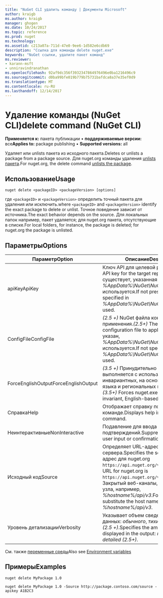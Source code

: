 ```yaml
---
title: "NuGet CLI удалить команду | Документы Microsoft"
author: kraigb
ms.author: kraigb
manager: ghogen
ms.date: 10/24/2017
ms.topic: reference
ms.prod: nuget
ms.technology: 
ms.assetid: c213a07a-711d-47e0-9ee6-1d582e6cdb69
description: "Ссылка для команды delete nuget.exe"
keywords: "NuGet ссылки, удалите пакет команд"
ms.reviewer:
- karann-msft
- unniravindranathan
ms.openlocfilehash: 92af9dc356f3932347864976496e0ba1216496c9
ms.sourcegitcommit: d0ba99bfe019b779b75731bafdca8a37e35ef0d9
ms.translationtype: MT
ms.contentlocale: ru-RU
ms.lasthandoff: 12/14/2017
---
```

# <a name="delete-command-nuget-cli"></a><span data-ttu-id="fca5c-104">Удаление команды (NuGet CLI)</span><span class="sxs-lookup"><span data-stu-id="fca5c-104">delete command (NuGet CLI)</span></span>

<span data-ttu-id="fca5c-105">**Применяется к:** пакета публикации &bullet; **поддерживаемые версии:** все</span><span class="sxs-lookup"><span data-stu-id="fca5c-105">**Applies to:** package publishing &bullet; **Supported versions:** all</span></span>

<span data-ttu-id="fca5c-106">Удаляет или unlists пакета из исходного пакета.</span><span class="sxs-lookup"><span data-stu-id="fca5c-106">Deletes or unlists a package from a package source.</span></span> <span data-ttu-id="fca5c-107">Для nuget.org команды удаления [unlists пакета](../policies/Deleting-Packages.md).</span><span class="sxs-lookup"><span data-stu-id="fca5c-107">For nuget.org, the delete command [unlists the package](../policies/Deleting-Packages.md).</span></span>

## <a name="usage"></a><span data-ttu-id="fca5c-108">Использование</span><span class="sxs-lookup"><span data-stu-id="fca5c-108">Usage</span></span>

```
nuget delete <packageID> <packageVersion> [options]
```

<span data-ttu-id="fca5c-109">где `<packageID>` и `<packageVersion>` определить точный пакета для удаления или исключить.</span><span class="sxs-lookup"><span data-stu-id="fca5c-109">where `<packageID>` and `<packageVersion>` identify the exact package to delete or unlist.</span></span> <span data-ttu-id="fca5c-110">Точное поведение зависит от источника.</span><span class="sxs-lookup"><span data-stu-id="fca5c-110">The exact behavior depends on the source.</span></span> <span data-ttu-id="fca5c-111">Для локальных папок например, пакет удаляется; для nuget.org пакета, отсутствующие в списке.</span><span class="sxs-lookup"><span data-stu-id="fca5c-111">For local folders, for instance, the package is deleted; for nuget.org the package is unlisted.</span></span>

## <a name="options"></a><span data-ttu-id="fca5c-112">Параметры</span><span class="sxs-lookup"><span data-stu-id="fca5c-112">Options</span></span>

| <span data-ttu-id="fca5c-113">Параметр</span><span class="sxs-lookup"><span data-stu-id="fca5c-113">Option</span></span> | <span data-ttu-id="fca5c-114">Описание</span><span class="sxs-lookup"><span data-stu-id="fca5c-114">Description</span></span> |
| --- | --- |
| <span data-ttu-id="fca5c-115">apiKey</span><span class="sxs-lookup"><span data-stu-id="fca5c-115">ApiKey</span></span> | <span data-ttu-id="fca5c-116">Ключ API для целевой репозиторий.</span><span class="sxs-lookup"><span data-stu-id="fca5c-116">The API key for the target repository.</span></span> <span data-ttu-id="fca5c-117">Если не существует, указанная в *%AppData%\NuGet\NuGet.Config* используется.</span><span class="sxs-lookup"><span data-stu-id="fca5c-117">If not present, the one specified in *%AppData%\NuGet\NuGet.Config* is used.</span></span> |
| <span data-ttu-id="fca5c-118">ConfigFile</span><span class="sxs-lookup"><span data-stu-id="fca5c-118">ConfigFile</span></span> | <span data-ttu-id="fca5c-119">*(2.5 +)*  NuGet файла конфигурации для применения.</span><span class="sxs-lookup"><span data-stu-id="fca5c-119">*(2.5+)* The NuGet configuration file to apply.</span></span> <span data-ttu-id="fca5c-120">Если не указан, *%AppData%\NuGet\NuGet.Config* используется.</span><span class="sxs-lookup"><span data-stu-id="fca5c-120">If not specified, *%AppData%\NuGet\NuGet.Config* is used.</span></span> |
| <span data-ttu-id="fca5c-121">ForceEnglishOutput</span><span class="sxs-lookup"><span data-stu-id="fca5c-121">ForceEnglishOutput</span></span> | <span data-ttu-id="fca5c-122">*(3.5 +)*  Принудительно nuget.exe выполняется с использованием инвариантных, на основе английского языка и региональных параметров.</span><span class="sxs-lookup"><span data-stu-id="fca5c-122">*(3.5+)* Forces nuget.exe to run using an invariant, English-based culture.</span></span> |
| <span data-ttu-id="fca5c-123">Справка</span><span class="sxs-lookup"><span data-stu-id="fca5c-123">Help</span></span> | <span data-ttu-id="fca5c-124">Отображает справку по команде.</span><span class="sxs-lookup"><span data-stu-id="fca5c-124">Displays help information for the command.</span></span> |
| <span data-ttu-id="fca5c-125">Неинтерактивные</span><span class="sxs-lookup"><span data-stu-id="fca5c-125">NonInteractive</span></span> | <span data-ttu-id="fca5c-126">Подавление для ввода данных и подтверждений.</span><span class="sxs-lookup"><span data-stu-id="fca5c-126">Suppresses prompts for user input or confirmations.</span></span> |
| <span data-ttu-id="fca5c-127">Исходный код</span><span class="sxs-lookup"><span data-stu-id="fca5c-127">Source</span></span> | <span data-ttu-id="fca5c-128">Определяет URL-адрес сервера.</span><span class="sxs-lookup"><span data-stu-id="fca5c-128">Specifies the server URL.</span></span> <span data-ttu-id="fca5c-129">URL-адрес для nuget.org `https://api.nuget.org/v3/index.json`.</span><span class="sxs-lookup"><span data-stu-id="fca5c-129">The URL for nuget.org is `https://api.nuget.org/v3/index.json`.</span></span> <span data-ttu-id="fca5c-130">Закрытый веб-каналы, замените на имя узла, например, *%hostname%/api/v3*.</span><span class="sxs-lookup"><span data-stu-id="fca5c-130">For private feeds, substitute the host name, for example, *%hostname%/api/v3*.</span></span> |
| <span data-ttu-id="fca5c-131">Уровень детализации</span><span class="sxs-lookup"><span data-stu-id="fca5c-131">Verbosity</span></span> | <span data-ttu-id="fca5c-132">Указывает объем сведений в выходных данных: *обычного*, *тихий*, *подробные (2.5 +)*.</span><span class="sxs-lookup"><span data-stu-id="fca5c-132">Specifies the amount of detail displayed in the output: *normal*, *quiet*, *detailed (2.5+)*.</span></span> |

<span data-ttu-id="fca5c-133">См. также [переменные среды](cli-ref-environment-variables.md)</span><span class="sxs-lookup"><span data-stu-id="fca5c-133">Also see [Environment variables](cli-ref-environment-variables.md)</span></span>

## <a name="examples"></a><span data-ttu-id="fca5c-134">Примеры</span><span class="sxs-lookup"><span data-stu-id="fca5c-134">Examples</span></span>

```
nuget delete MyPackage 1.0

nuget delete MyPackage 1.0 -Source http://package.contoso.com/source -apikey A1B2C3
```
